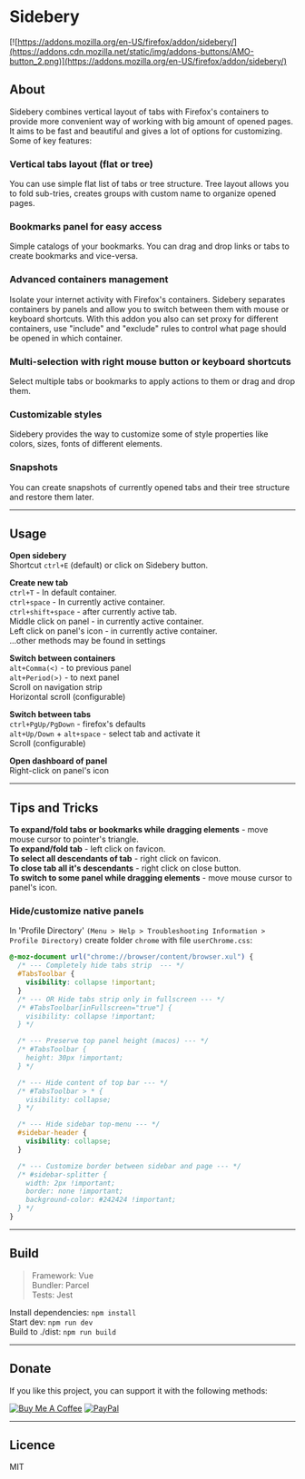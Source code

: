 # Sidebery

[![https://addons.mozilla.org/en-US/firefox/addon/sidebery/](https://addons.cdn.mozilla.net/static/img/addons-buttons/AMO-button_2.png)](https://addons.mozilla.org/en-US/firefox/addon/sidebery/)

## About

Sidebery combines vertical layout of tabs with Firefox's containers to provide more convenient way of working with big amount of opened pages. It aims to be fast and beautiful and gives a lot of options for customizing. Some of key features:

### Vertical tabs layout (flat or tree)

You can use simple flat list of tabs or tree structure. Tree layout allows you to fold sub-tries, creates groups with custom name to organize opened pages.

### Bookmarks panel for easy access

Simple catalogs of your bookmarks. You can drag and drop links or tabs to create bookmarks and vice-versa.

### Advanced containers management

Isolate your internet activity with Firefox's containers. Sidebery separates containers by panels and allow you to switch between them with mouse or keyboard shortcuts. With this addon you also can set proxy for different containers, use "include" and "exclude" rules to control what page should be opened in which container.

### Multi-selection with right mouse button or keyboard shortcuts

Select multiple tabs or bookmarks to apply actions to them or drag and drop them.

### Customizable styles

Sidebery provides the way to customize some of style properties like colors, sizes, fonts of different elements.

### Snapshots

You can create snapshots of currently opened tabs and their tree structure and restore them later.

---

## Usage

__Open sidebery__  
Shortcut `ctrl+E` (default) or click on Sidebery button.

__Create new tab__  
`ctrl+T` - In default container.  
`ctrl+space` - In currently active container.  
`ctrl+shift+space` - after currently active tab.  
Middle click on panel - in currently active container.  
Left click on panel's icon - in currently active container.  
...other methods may be found in settings  

__Switch between containers__  
`alt+Comma(<)` - to previous panel  
`alt+Period(>)` - to next panel  
Scroll on navigation strip  
Horizontal scroll (configurable)  

__Switch between tabs__  
`ctrl+PgUp/PgDown` - firefox's defaults  
`alt+Up/Down` + `alt+space` - select tab and activate it  
Scroll (configurable)  

__Open dashboard of panel__  
Right-click on panel's icon

---

## Tips and Tricks
__To expand/fold tabs or bookmarks while dragging elements__ - move mouse cursor to pointer's triangle.  
__To expand/fold tab__ - left click on favicon.  
__To select all descendants of tab__ - right click on favicon.  
__To close tab all it's descendants__ - right click on close button.  
__To switch to some panel while dragging elements__ - move mouse cursor to panel's icon.  

### Hide/customize native panels

In 'Profile Directory' `(Menu > Help > Troubleshooting Information > Profile Directory)`
create folder `chrome` with file `userChrome.css`:

```css
@-moz-document url("chrome://browser/content/browser.xul") {
  /* --- Completely hide tabs strip  --- */
  #TabsToolbar {
    visibility: collapse !important;
  }
  /* --- OR Hide tabs strip only in fullscreen --- */
  /* #TabsToolbar[inFullscreen="true"] {
    visibility: collapse !important;
  } */

  /* --- Preserve top panel height (macos) --- */
  /* #TabsToolbar {
    height: 30px !important;
  } */

  /* --- Hide content of top bar --- */
  /* #TabsToolbar > * {
    visibility: collapse;
  } */

  /* --- Hide sidebar top-menu --- */
  #sidebar-header {
    visibility: collapse;
  }

  /* --- Customize border between sidebar and page --- */
  /* #sidebar-splitter {
    width: 2px !important;
    border: none !important;
    background-color: #242424 !important;
  } */
}
```

---

## Build

> Framework: Vue  
> Bundler: Parcel  
> Tests: Jest

Install dependencies: `npm install`  
Start dev: `npm run dev`  
Build to ./dist: `npm run build`

---

## Donate

If you like this project, you can support it with the following methods:

<a title="Buy Me A Coffee" href="https://www.buymeacoffee.com/diQuHDMa6" target="_blank"><img src="https://www.buymeacoffee.com/assets/img/custom_images/orange_img.png" alt="Buy Me A Coffee" style="height: auto !important;width: auto !important;" ></a>
<a title="PayPal" href="https://www.paypal.com/cgi-bin/webscr?cmd=_s-xclick&hosted_button_id=G8VTVV2PPX2SL&source=url"><img src="https://www.paypalobjects.com/en_US/i/btn/btn_donateCC_LG.gif" alt="PayPal"></a>

---

## Licence

MIT
